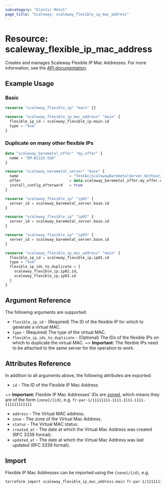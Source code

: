 ```yaml
---
subcategory: "Elastic Metal"
page_title: "Scaleway: scaleway_flexible_ip_mac_address"
---
```


# Resource: scaleway_flexible_ip_mac_address

Creates and manages Scaleway Flexible IP Mac Addresses.
For more information, see the [API documentation](https://www.scaleway.com/en/developers/api/elastic-metal-flexible-ip/).

## Example Usage

### Basic

```terraform
resource "scaleway_flexible_ip" "main" {}

resource "scaleway_flexible_ip_mac_address" "main" {
  flexible_ip_id = scaleway_flexible_ip.main.id
  type = "kvm"
}
```

### Duplicate on many other flexible IPs

```terraform
data "scaleway_baremetal_offer" "my_offer" {
  name = "EM-B112X-SSD"
}

resource "scaleway_baremetal_server" "base" {
  name 			             = "TestAccScalewayBaremetalServer_WithoutInstallConfig"
  offer     				 = data.scaleway_baremetal_offer.my_offer.offer_id
  install_config_afterward   = true
}

resource "scaleway_flexible_ip" "ip01" {
  server_id = scaleway_baremetal_server.base.id
}

resource "scaleway_flexible_ip" "ip02" {
  server_id = scaleway_baremetal_server.base.id
}

resource "scaleway_flexible_ip" "ip03" {
  server_id = scaleway_baremetal_server.base.id
}

resource "scaleway_flexible_ip_mac_address" "main" {
  flexible_ip_id = scaleway_flexible_ip.ip01.id
  type = "kvm"
  flexible_ip_ids_to_duplicate = [
    scaleway_flexible_ip.ip02.id,
    scaleway_flexible_ip.ip03.id
  ]
}
```

## Argument Reference

The following arguments are supported:

- `flexible_ip_id` - (Required) The ID of the flexible IP for which to generate a virtual MAC.
- `type` - (Required) The type of the virtual MAC.
- `flexible_ip_ids_to_duplicate` - (Optional) The IDs of the flexible IPs on which to duplicate the virtual MAC.
~> **Important:** The flexible IPs need to be attached to the same server for the operation to work.

## Attributes Reference

In addition to all arguments above, the following attributes are exported:

- `id` - The ID of the Flexible IP Mac Address

~> **Important:** Flexible IP Mac Addresses' IDs are [zoned](../guides/regions_and_zones.md#resource-ids), which means they are of the form `{zone}/{id}`, e.g. `fr-par-1/11111111-1111-1111-1111-111111111111`

- `address` -  The Virtual MAC address.
- `zone` - The zone of the Virtual Mac Address.
- `status` - The Virtual MAC status.
- `created_at` - The date at which the Virtual Mac Address was created (RFC 3339 format).
- `updated_at` - The date at which the Virtual Mac Address was last updated (RFC 3339 format).

## Import

Flexible IP Mac Addresses can be imported using the `{zone}/{id}`, e.g.

```bash
terraform import scaleway_flexible_ip_mac_address.main fr-par-1/11111111-1111-1111-1111-111111111111
```
